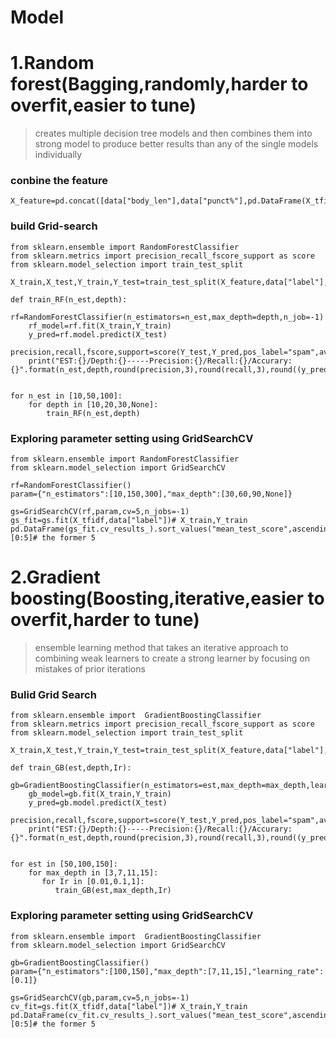 # Model
# 1.Random forest(Bagging,randomly,harder to overfit,easier to tune)
> creates multiple decision tree models and then combines them into strong model to produce better results than any of the single models individually


### conbine the feature
```
X_feature=pd.concat([data["body_len"],data["punct%"],pd.DataFrame(X_tfidf.toarray())],axis=1)
```
### build Grid-search
```
from sklearn.ensemble import RandomForestClassifier
from sklearn.metrics import precision_recall_fscore_support as score
from sklearn.model_selection import train_test_split

X_train,X_test,Y_train,Y_test=train_test_split(X_feature,data["label"],test_size=0.2)

def train_RF(n_est,depth):
    rf=RandomForestClassifier(n_estimators=n_est,max_depth=depth,n_job=-1)
    rf_model=rf.fit(X_train,Y_train)
    y_pred=rf.model.predict(X_test)
    precision,recall,fscore,support=score(Y_test,Y_pred,pos_label="spam",average="binary")
    print("EST:{}/Depth:{}-----Precision:{}/Recall:{}/Accurary:{}".format(n_est,depth,round(precision,3),round(recall,3),round((y_pred==Y_test).sum()/len(y_pred),3)))
      
      
for n_est in [10,50,100]:
    for depth in [10,20,30,None]:
        train_RF(n_est,depth)
```
### Exploring parameter setting using GridSearchCV
```
from sklearn.ensemble import RandomForestClassifier
from sklearn.model_selection import GridSearchCV

rf=RandomForestClassifier()
param={"n_estimators":[10,150,300],"max_depth":[30,60,90,None]}

gs=GridSearchCV(rf,param,cv=5,n_jobs=-1)
gs_fit=gs.fit(X_tfidf,data["label"])# X_train,Y_train
pd.DataFrame(gs_fit.cv_results_).sort_values("mean_test_score",ascending=False)[0:5]# the former 5

```
# 2.Gradient boosting(Boosting,iterative,easier to overfit,harder to tune)
>ensemble learning method that takes an iterative approach to combining weak learners to create a strong  learner by focusing on mistakes of prior iterations

### Bulid Grid Search
```
from sklearn.ensemble import  GradientBoostingClassifier
from sklearn.metrics import precision_recall_fscore_support as score
from sklearn.model_selection import train_test_split

X_train,X_test,Y_train,Y_test=train_test_split(X_feature,data["label"],test_size=0.2)

def train_GB(est,depth,Ir):
    gb=GradientBoostingClassifier(n_estimators=est,max_depth=max_depth,learning_rate=Ir)
    gb_model=gb.fit(X_train,Y_train)
    y_pred=gb.model.predict(X_test)
    precision,recall,fscore,support=score(Y_test,Y_pred,pos_label="spam",average="binary")
    print("EST:{}/Depth:{}-----Precision:{}/Recall:{}/Accurary:{}".format(n_est,depth,round(precision,3),round(recall,3),round((y_pred==Y_test).sum()/len(y_pred),3)))
      
      
for est in [50,100,150]:
    for max_depth in [3,7,11,15]:
       for Ir in [0.01,0.1,1]:
          train_GB(est,max_depth,Ir)
```
### Exploring parameter setting using GridSearchCV
```
from sklearn.ensemble import  GradientBoostingClassifier
from sklearn.model_selection import GridSearchCV

gb=GradientBoostingClassifier()
param={"n_estimators":[100,150],"max_depth":[7,11,15],"learning_rate":[0.1]}

gs=GridSearchCV(gb,param,cv=5,n_jobs=-1)
cv_fit=gs.fit(X_tfidf,data["label"])# X_train,Y_train
pd.DataFrame(cv_fit.cv_results_).sort_values("mean_test_score",ascending=False)[0:5]# the former 5

```
